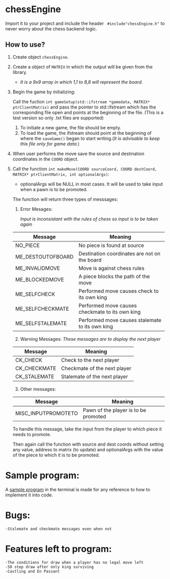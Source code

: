 # chessEngine

Import it to your project and include the header ``` #include"chessEngine.h"``` to never worry about the chess backend logic.

## How to use?

1. Create object ```chessEngine```.
1. Create a object of ```MATRIX``` in which the output will be given from the library.

    * _It is a 9x9 array in which 1,1 to 8,8 will represent the board._

1. Begin the game by initializing:

    Call the fuction ```int gameSetup(std::ifstream *gamedata, MATRIX* ptrClientMatrix)``` and pass the pointer to std::ifstream which has the corresponding file open and points at the beginning of the file. (This is a test version so only .txt files are supported)
    
    1. To initiate a new game, the file should be empty.
    1. To load the game, the ifstream should point at the beginning of where the ```saveGame()``` began to start writing.(_It is advisable to keep this file only for game data._)
    
1. When user performs the move save the source and destination coordinates in the ```COORD``` object.

1. Call the function ```int makeMove(COORD sourceCoord, COORD destCoord, MATRIX* ptrClientMatrix, int optionalArgs)```:
   * optionalArgs will be NULL in most cases. It will be used to take input when a pawn is to be promoted.
   
   The function will return three types of messsages:
   
   1. Error Mesages:
   
      _Input is inconsistant with the rules of chess so input is to be taken again_

   Message | Meaning
   --------|--------
   NO_PIECE | No piece is found at source
   ME_DESTOUTOFBOARD | Destination coordinates are not on the board
   ME_INVALIDMOVE | Move is against chess rules
   ME_BLOCKEDMOVE | A piece blocks the path of the move
   ME_SELFCHECK | Performed move causes check to its own king
   ME_SELFCHECKMATE | Performed move causes checkmate to its own king
   ME_SELFSTALEMATE | Performed move causes stalemate to its own king
   
   2. Warning Messages:
      _These messages are to display the next player_
      
   Message | Meaning
   --------|-------
   CK_CHECK | Check to the next player
   CK_CHECKMATE | Checkmate of the next player
   CK_STALEMATE | Stalemate of the next player
   
   3. Other messages:
   
    Message | Meaning
   --------|-------
   MISC_INPUTPROMOTETO | Pawn of the player is to be promoted
   
      To handle this message, take the input from the player to which piece it needs to promote. 
   
      Then again call the function with source and dest coords without setting any value, address to matrix (to update) and optionalArgs with the value of the piece to which it is to be promoted.
      
      
# Sample program:
A [sample program](https://github.com/bhavya-tech/chessConsoleClient) in the terminal is made for any reference to how to implement it into code.
      
      
# Bugs:

    -Stalemate and checkmate messages even when not
 
# Features left to program:

	-The conditions for draw when a player has no legal move left 
	-50 step draw after only king surviving
	-Castling and En Passant
